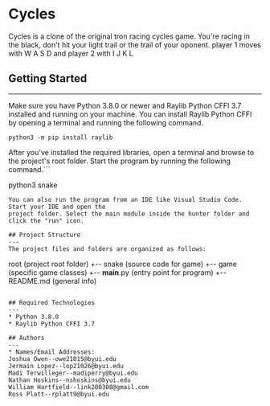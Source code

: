 # Cycles
Cycles is a clone of the original tron racing cycles game. You're racing in the black, don't hit your light trail or the trail of your oponent.
player 1 moves with W A S D and player 2 with I J K L

## Getting Started
---
Make sure you have Python 3.8.0 or newer and Raylib Python CFFI 3.7 installed and running on your machine. You can install Raylib Python CFFI by opening a terminal and running the following command.
```
python3 -m pip install raylib
```
After you've installed the required libraries, open a terminal and browse to the project's root folder. Start the program by running the following command.```

python3 snake 
```
You can also run the program from an IDE like Visual Studio Code. Start your IDE and open the 
project folder. Select the main module inside the hunter folder and click the "run" icon.

## Project Structure
---
The project files and folders are organized as follows:
```
root                    (project root folder)
+-- snake               (source code for game)
  +-- game              (specific game classes)
  +-- __main__.py       (entry point for program)
+-- README.md           (general info)
```

## Required Technologies
---
* Python 3.8.0
* Raylib Python CFFI 3.7

## Authors
---
* Names/Email Addresses: 
Joshua Owen--owe21015@byui.edu 
Jermain Lopez--lop21026@byui.edu 
Madi Terwilleger--madiperry@byui.edu
Nathan Hoskins--nshoskins@byui.edu 
William Hartfield--link200308@gmail.com 
Ross Platt--rplatt9@byui.edu
